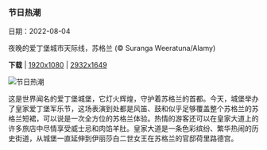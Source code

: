 ### 节日热潮

日期：2022-08-04

夜晚的爱丁堡城市天际线，苏格兰 (© Suranga Weeratuna/Alamy)

**下载**  |  [1920x1080](https://cn.bing.com/th?id=OHR.MilitaryTattoo_ZH-CN0302287210_1920x1080.jpg)  |  [2932x1649](https://cn.bing.com/th?id=OHR.MilitaryTattoo_ZH-CN0302287210_UHD.jpg)

![节日热潮](https://cn.bing.com/th?id=OHR.MilitaryTattoo_ZH-CN0302287210_1920x1080.jpg "夜晚的爱丁堡城市天际线，苏格兰 (© Suranga Weeratuna/Alamy)")

这是世界闻名的爱丁堡城堡，它灯火辉煌，守护着苏格兰的首都。今天，城堡举办了皇家爱丁堡军乐节，这场表演到处都是风笛、鼓和似乎足够覆盖整个苏格兰的苏格兰短裙，可以说是一次全方位的苏格兰体验。热情的游客还可以在皇家大道上的许多旅店中尽情享受威士忌和肉馅羊肚。皇家大道是一条色彩缤纷、繁华热闹的历史街道，从城堡一直延伸到伊丽莎白二世女王在苏格兰的官邸荷里路德宫。
